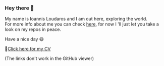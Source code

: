 ### Hey there 👋

My name is Ioannis Loudaros and I am out here, exploring the world.  
For more info about me you can check [here](johnloudaros.onuniverse.com), for now I 'll just let you take a look on my repos in peace.

Have a nice day 😄

📃[Click here for my CV](CV.pdf) 

(The links don't work in the GitHub viewer)


<!--
**iloudaros/iloudaros** is a ✨ _special_ ✨ repository because its `README.md` (this file) appears on your GitHub profile.

Here are some ideas to get you started:

- 🔭 I’m currently working on ...
- 🌱 I’m currently learning ...
- 👯 I’m looking to collaborate on ...
- 🤔 I’m looking for help with ...
- 💬 Ask me about ...
- 📫 How to reach me: ...
- 😄 Pronouns: ...
- ⚡ Fun fact: ...
-->

